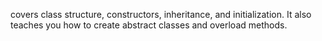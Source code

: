 covers  class structure, constructors, inheritance, and initialization.
It also teaches you how to create abstract classes and overload methods.